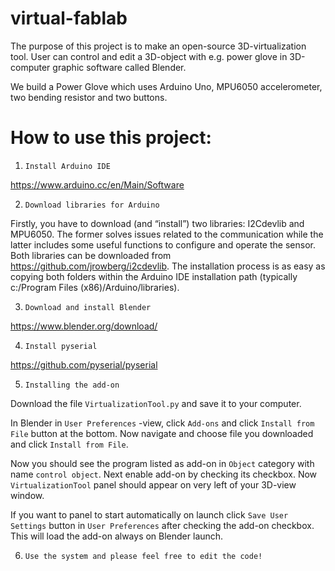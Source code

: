 # virtual-fablab
The purpose of this project is to make an open-source 3D-virtualization tool.
User can control and edit a 3D-object with e.g. power glove in 3D-computer graphic software called Blender.

We build a Power Glove which uses Arduino Uno, MPU6050 accelerometer, two bending resistor and two buttons.

# How to use this project:
1. `Install Arduino IDE`

  https://www.arduino.cc/en/Main/Software

2. `Download libraries for Arduino`

  Firstly, you have to download (and “install”) two libraries: I2Cdevlib and MPU6050. The former solves issues related to the communication   while the latter includes some useful functions to configure and operate the sensor. Both libraries can be downloaded from                 https://github.com/jrowberg/i2cdevlib. The installation process is as easy as copying both folders within the Arduino IDE installation     path (typically c:/Program Files (x86)/Arduino/libraries).

3. `Download and install Blender`

  https://www.blender.org/download/

4. `Install pyserial`

  https://github.com/pyserial/pyserial

5. `Installing the add-on`

  Download the file `VirtualizationTool.py` and save it to your computer.
 
  In Blender in `User Preferences` -view, click `Add-ons` and click `Install from File` button at the bottom.
  Now navigate and choose file you downloaded and click `Install from File`.

  Now you should see the program listed as add-on in `Object` category with name `control object`.
  Next enable add-on by checking its checkbox. Now `VirtualizationTool` panel should appear on very left of your 3D-view window.

  If you want to panel to start automatically on launch click `Save User Settings` button in `User Preferences` after
  checking the add-on checkbox. This will load the add-on always on Blender launch.

6. `Use the system and please feel free to edit the code!`
